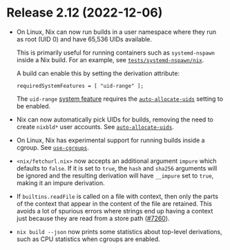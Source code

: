 # Release 2.12 (2022-12-06)

* On Linux, Nix can now run builds in a user namespace where they run
  as root (UID 0) and have 65,536 UIDs available.
  <!-- FIXME: move this to its own section about system features -->
  This is primarily useful for running containers such as `systemd-nspawn`
  inside a Nix build. For an example, see [`tests/systemd-nspawn/nix`][nspawn].

  [nspawn]: https://github.com/NixOS/nix/blob/67bcb99700a0da1395fa063d7c6586740b304598/tests/systemd-nspawn.nix.

  A build can enable this by setting the derivation attribute:

  ```
  requiredSystemFeatures = [ "uid-range" ];
  ```

  The `uid-range` [system feature] requires the [`auto-allocate-uids`]
  setting to be enabled.

  [system feature]: ../command-ref/conf-file.md#conf-system-features

* Nix can now automatically pick UIDs for builds, removing the need to
  create `nixbld*` user accounts. See [`auto-allocate-uids`].

  [`auto-allocate-uids`]: ../command-ref/conf-file.md#conf-auto-allocate-uids

* On Linux, Nix has experimental support for running builds inside a
  cgroup. See
  [`use-cgroups`](../command-ref/conf-file.md#conf-use-cgroups).

* `<nix/fetchurl.nix>` now accepts an additional argument `impure` which
  defaults to `false`.  If it is set to `true`, the `hash` and `sha256`
  arguments will be ignored and the resulting derivation will have
  `__impure` set to `true`, making it an impure derivation.

* If `builtins.readFile` is called on a file with context, then only
  the parts of the context that appear in the content of the file are
  retained.  This avoids a lot of spurious errors where strings end up
  having a context just because they are read from a store path
  ([#7260](https://github.com/NixOS/nix/pull/7260)).

* `nix build --json` now prints some statistics about top-level
  derivations, such as CPU statistics when cgroups are enabled.
